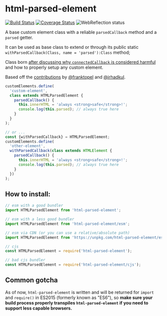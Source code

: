 # html-parsed-element

[![Build Status](https://travis-ci.com/WebReflection/html-parsed-element.svg?branch=master)](https://travis-ci.com/WebReflection/html-parsed-element) [![Coverage Status](https://coveralls.io/repos/github/WebReflection/html-parsed-element/badge.svg?branch=master)](https://coveralls.io/github/WebReflection/html-parsed-element?branch=master) ![WebReflection status](https://offline.report/status/webreflection.svg)

A base custom element class with a reliable `parsedCallback` method and a `parsed` getter.

It can be used as base class to extend or through its public static `withParsedCallback(Class, name = 'parsed'):Class` method;

Class born [after discussing why `connectedCallback` is considered harmful](https://github.com/w3c/webcomponents/issues/551#issuecomment-429262811) and how to properly setup any custom element.

Based off the [contributions](https://github.com/w3c/webcomponents/issues/551#issuecomment-431258689) by [@franktopel](https://github.com/franktopel) and [@irhadkul](https://github.com/irhadkul).

```js
customElements.define(
  'custom-element',
  class extends HTMLParsedElement {
    parsedCallback() {
      this.innerHTML = 'always <strong>safe</strong>!';
      console.log(this.parsed); // always true here
    }
  }
);

// or ...
const {withParsedCallback} = HTMLParsedElement;
customElements.define(
  'other-element',
  withParsedCallback(class extends HTMLElement {
    parsedCallback() {
      this.innerHTML = 'always <strong>safe</strong>!';
      console.log(this.parsed); // always true here
    }
  })
);
```

## How to install:

```js
// esm with a good bundler
import HTMLParsedElement from 'html-parsed-element';

// esm with a less good bundler
import HTMLParsedElement from 'html-parsed-element/esm';

// esm via CDN (or you can use a relative/absolute path)
import HTMLParsedElement from 'https://unpkg.com/html-parsed-element/esm/index.js';

// cjs
const HTMLParsedElement = require('html-parsed-element');

// bad cjs bundler
const HTMLParsedElement = require('html-parsed-element/cjs');
```

## Common gotcha

As of now, `html-parsed-element` is written and will be returned for `import` and `require()` in ES2015 (formerly known as "ES6"), so **make sure your build process properly transpiles `html-parsed-element` if you need to support less capable browsers.**
